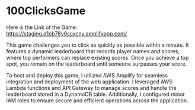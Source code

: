 # 100ClicksGame

Here is the Link of the Game: https://staging.d1cb78y9ccxcny.amplifyapp.com/

This game challenges you to click as quickly as possible within a minute. It features a dynamic leaderboard that records player names and scores, where top performers can replace existing scores. Once you achieve a top spot, you remain on the leaderboard until someone surpasses your score.

To host and deploy this game, I utilized AWS Amplify for seamless integration and deployment of the web application. I leveraged AWS Lambda functions and API Gateway to manage scores and handle the leaderboard stored in a DynamoDB table. Additionally, I configured minor IAM roles to ensure secure and efficient operations across the application.





